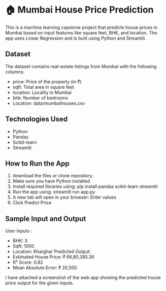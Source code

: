 # 🏠 Mumbai House Price Prediction
This is a machine learning capstone project that predicts house prices in Mumbai based on input features like square feet, BHK, and location. The app uses Linear Regression and is built using Python and Streamlit.

## Dataset
The dataset contains real-estate listings from Mumbai with the following columns:
- price: Price of the property (in ₹)
- sqft: Total area in square feet
- location: Locality in Mumbai
- bhk: Number of bedrooms
- Location: data/mumbaihouses.csv

## Technologies Used
- Python
- Pandas
- Scikit-learn
- Streamlit

## How to Run the App
1. download the files or clone repository.
2. Make sure you have Python installed.
3. Install required libraries using:
   pip install pandas scikit-learn streamlit
4. Run the app using:
   streamlit run app.py
5. A new tab will open in your browser: Enter values
6. Click Predict Price 

## Sample Input and Output
User Inputs :
- BHK: 3  
- Sqft: 1000  
- Location: Kharghar
Predicted Output:
- Estimated House Price: ₹ 66,80,385.36  
- R² Score: 0.82  
- Mean Absolute Error: ₹ 20,500

I have attached a screenshot of the web app showing the predicted house price output for the given inputs.